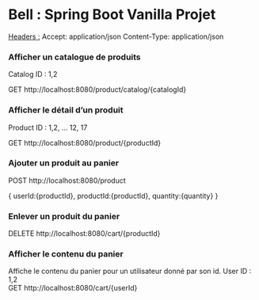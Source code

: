 # Bell : Spring Boot Vanilla Projet

<u>Headers :</u>
Accept: application/json
Content-Type: application/json

<h3>Afficher un catalogue de produits</h3>
Catalog ID : 1,2

GET 
http://localhost:8080/product/catalog/{catalogId}


<h3>Afficher le détail d’un produit</h3>
Product ID : 1,2, ... 12, 17

GET 
http://localhost:8080/product/{productId}


<h3>Ajouter un produit au panier</h3>

POST
http://localhost:8080/product

{
    userId:{productId},
    productId:{productId},
    quantity:{quantity}
}
<br/>

<h3>Enlever un produit du panier</h3>

DELETE
http://localhost:8080/cart/{productId}


<h3>Afficher le contenu du panier</h3>
Affiche le contenu du panier pour un utilisateur donné par son id.
User ID : 1,2
<br/>
GET
http://localhost:8080/cart/{userId}



